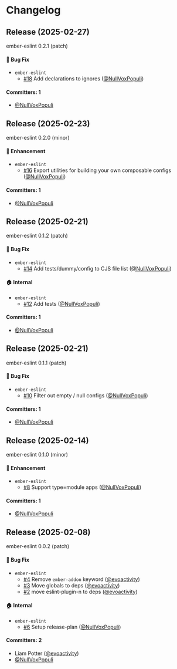 # Changelog

## Release (2025-02-27)

ember-eslint 0.2.1 (patch)

#### :bug: Bug Fix
* `ember-eslint`
  * [#18](https://github.com/NullVoxPopuli/ember-eslint/pull/18) Add declarations to ignores ([@NullVoxPopuli](https://github.com/NullVoxPopuli))

#### Committers: 1
- [@NullVoxPopuli](https://github.com/NullVoxPopuli)

## Release (2025-02-23)

ember-eslint 0.2.0 (minor)

#### :rocket: Enhancement
* `ember-eslint`
  * [#16](https://github.com/NullVoxPopuli/ember-eslint/pull/16) Export utilities for building your own composable configs ([@NullVoxPopuli](https://github.com/NullVoxPopuli))

#### Committers: 1
- [@NullVoxPopuli](https://github.com/NullVoxPopuli)

## Release (2025-02-21)

ember-eslint 0.1.2 (patch)

#### :bug: Bug Fix
* `ember-eslint`
  * [#14](https://github.com/NullVoxPopuli/ember-eslint/pull/14) Add tests/dummy/config to CJS file list ([@NullVoxPopuli](https://github.com/NullVoxPopuli))

#### :house: Internal
* `ember-eslint`
  * [#12](https://github.com/NullVoxPopuli/ember-eslint/pull/12) Add tests ([@NullVoxPopuli](https://github.com/NullVoxPopuli))

#### Committers: 1
- [@NullVoxPopuli](https://github.com/NullVoxPopuli)

## Release (2025-02-21)

ember-eslint 0.1.1 (patch)

#### :bug: Bug Fix
* `ember-eslint`
  * [#10](https://github.com/NullVoxPopuli/ember-eslint/pull/10) Filter out empty / null configs ([@NullVoxPopuli](https://github.com/NullVoxPopuli))

#### Committers: 1
- [@NullVoxPopuli](https://github.com/NullVoxPopuli)

## Release (2025-02-14)

ember-eslint 0.1.0 (minor)

#### :rocket: Enhancement
* `ember-eslint`
  * [#8](https://github.com/NullVoxPopuli/ember-eslint/pull/8) Support type=module apps ([@NullVoxPopuli](https://github.com/NullVoxPopuli))

#### Committers: 1
- [@NullVoxPopuli](https://github.com/NullVoxPopuli)

## Release (2025-02-08)

ember-eslint 0.0.2 (patch)

#### :bug: Bug Fix
* `ember-eslint`
  * [#4](https://github.com/NullVoxPopuli/ember-eslint/pull/4) Remove `ember-addon` keyword ([@evoactivity](https://github.com/evoactivity))
  * [#3](https://github.com/NullVoxPopuli/ember-eslint/pull/3) Move globals to deps ([@evoactivity](https://github.com/evoactivity))
  * [#2](https://github.com/NullVoxPopuli/ember-eslint/pull/2) move eslint-plugin-n to deps ([@evoactivity](https://github.com/evoactivity))

#### :house: Internal
* `ember-eslint`
  * [#6](https://github.com/NullVoxPopuli/ember-eslint/pull/6) Setup release-plan ([@NullVoxPopuli](https://github.com/NullVoxPopuli))

#### Committers: 2
- Liam Potter ([@evoactivity](https://github.com/evoactivity))
- [@NullVoxPopuli](https://github.com/NullVoxPopuli)
